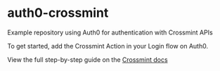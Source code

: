 # auth0-crossmint
Example repository using Auth0 for authentication with Crossmint APIs

To get started, add the Crossmint Action in your Login flow on Auth0.

View the full step-by-step guide on the [Crossmint docs](https://docs.crossmint.com/docs/setup-authentication#getting-started-with-auth0)
